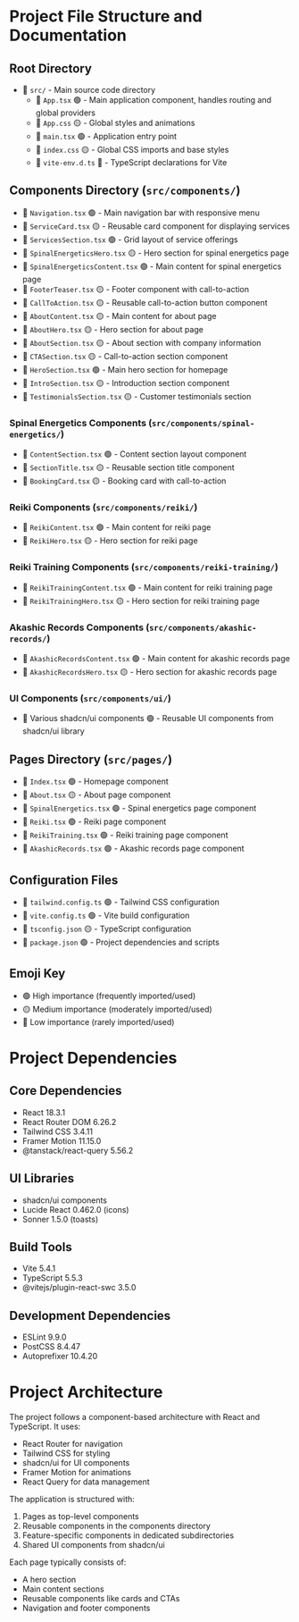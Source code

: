 # Project File Structure and Documentation

## Root Directory
- 📁 `src/` - Main source code directory
  - 📄 `App.tsx` 🟢 - Main application component, handles routing and global providers
  - 📄 `App.css` 🟡 - Global styles and animations
  - 📄 `main.tsx` 🟢 - Application entry point
  - 📄 `index.css` 🟡 - Global CSS imports and base styles
  - 📄 `vite-env.d.ts` 🔴 - TypeScript declarations for Vite

## Components Directory (`src/components/`)
- 📄 `Navigation.tsx` 🟢 - Main navigation bar with responsive menu
- 📄 `ServiceCard.tsx` 🟡 - Reusable card component for displaying services
- 📄 `ServicesSection.tsx` 🟢 - Grid layout of service offerings
- 📄 `SpinalEnergeticsHero.tsx` 🟡 - Hero section for spinal energetics page
- 📄 `SpinalEnergeticsContent.tsx` 🟢 - Main content for spinal energetics page
- 📄 `FooterTeaser.tsx` 🟡 - Footer component with call-to-action
- 📄 `CallToAction.tsx` 🟡 - Reusable call-to-action button component
- 📄 `AboutContent.tsx` 🟡 - Main content for about page
- 📄 `AboutHero.tsx` 🟡 - Hero section for about page
- 📄 `AboutSection.tsx` 🟡 - About section with company information
- 📄 `CTASection.tsx` 🟡 - Call-to-action section component
- 📄 `HeroSection.tsx` 🟢 - Main hero section for homepage
- 📄 `IntroSection.tsx` 🟡 - Introduction section component
- 📄 `TestimonialsSection.tsx` 🟡 - Customer testimonials section

### Spinal Energetics Components (`src/components/spinal-energetics/`)
- 📄 `ContentSection.tsx` 🟢 - Content section layout component
- 📄 `SectionTitle.tsx` 🟡 - Reusable section title component
- 📄 `BookingCard.tsx` 🟡 - Booking card with call-to-action

### Reiki Components (`src/components/reiki/`)
- 📄 `ReikiContent.tsx` 🟢 - Main content for reiki page
- 📄 `ReikiHero.tsx` 🟡 - Hero section for reiki page

### Reiki Training Components (`src/components/reiki-training/`)
- 📄 `ReikiTrainingContent.tsx` 🟢 - Main content for reiki training page
- 📄 `ReikiTrainingHero.tsx` 🟡 - Hero section for reiki training page

### Akashic Records Components (`src/components/akashic-records/`)
- 📄 `AkashicRecordsContent.tsx` 🟢 - Main content for akashic records page
- 📄 `AkashicRecordsHero.tsx` 🟡 - Hero section for akashic records page

### UI Components (`src/components/ui/`)
- 📄 Various shadcn/ui components 🟢 - Reusable UI components from shadcn/ui library

## Pages Directory (`src/pages/`)
- 📄 `Index.tsx` 🟢 - Homepage component
- 📄 `About.tsx` 🟡 - About page component
- 📄 `SpinalEnergetics.tsx` 🟢 - Spinal energetics page component
- 📄 `Reiki.tsx` 🟢 - Reiki page component
- 📄 `ReikiTraining.tsx` 🟢 - Reiki training page component
- 📄 `AkashicRecords.tsx` 🟢 - Akashic records page component

## Configuration Files
- 📄 `tailwind.config.ts` 🟢 - Tailwind CSS configuration
- 📄 `vite.config.ts` 🟢 - Vite build configuration
- 📄 `tsconfig.json` 🟡 - TypeScript configuration
- 📄 `package.json` 🟢 - Project dependencies and scripts

## Emoji Key
- 🟢 High importance (frequently imported/used)
- 🟡 Medium importance (moderately imported/used)
- 🔴 Low importance (rarely imported/used)

# Project Dependencies

## Core Dependencies
- React 18.3.1
- React Router DOM 6.26.2
- Tailwind CSS 3.4.11
- Framer Motion 11.15.0
- @tanstack/react-query 5.56.2

## UI Libraries
- shadcn/ui components
- Lucide React 0.462.0 (icons)
- Sonner 1.5.0 (toasts)

## Build Tools
- Vite 5.4.1
- TypeScript 5.5.3
- @vitejs/plugin-react-swc 3.5.0

## Development Dependencies
- ESLint 9.9.0
- PostCSS 8.4.47
- Autoprefixer 10.4.20

# Project Architecture

The project follows a component-based architecture with React and TypeScript. It uses:
- React Router for navigation
- Tailwind CSS for styling
- shadcn/ui for UI components
- Framer Motion for animations
- React Query for data management

The application is structured with:
1. Pages as top-level components
2. Reusable components in the components directory
3. Feature-specific components in dedicated subdirectories
4. Shared UI components from shadcn/ui

Each page typically consists of:
- A hero section
- Main content sections
- Reusable components like cards and CTAs
- Navigation and footer components